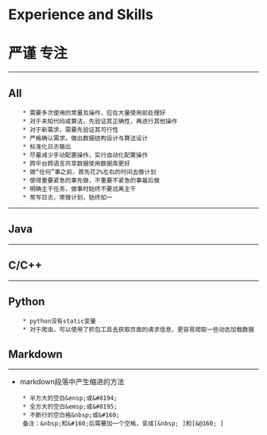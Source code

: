 # Experience and Skills
# 严谨 专注
***
## All
```
    * 需要多次使用的常量及操作，应在大量使用前处理好
    * 对于未知代码或算法，先验证其正确性，再进行其他操作
    * 对于新需求，需要先验证其可行性
    * 严格确认需求，做出数据结构设计与算法设计
    * 标准化日志输出  
    * 尽量减少手动配置操作，实行自动化配置操作 
    * 跨平台跨语言共享数据使用数据库更好
    * 做“任何”事之前，首先花2%左右的时间去做计划
    * 使得重要紧急的事先做，不重要不紧急的事最后做
    * 明确主干任务，做事时始终不要远离主干
    * 常写日志，常做计划，始终如一
```

***
## Java
***
## C/C++
***
## Python
```
    * python没有static变量
    * 对于爬虫，可以使用了抓包工具去获取页面的请求信息，更容易爬取一些动态加载数据
```

## Markdown  
***
* markdown段落中产生缩进的方法
```
    * 半方大的空白&ensp;或&#8194;  
    * 全方大的空白&emsp;或&#8195;  
    * 不断行的空白格&nbsp;或&#160;  
    备注：&nbsp;和&#160;后需要加一个空格，变成[&nbsp; ]和[&@160; ]
```